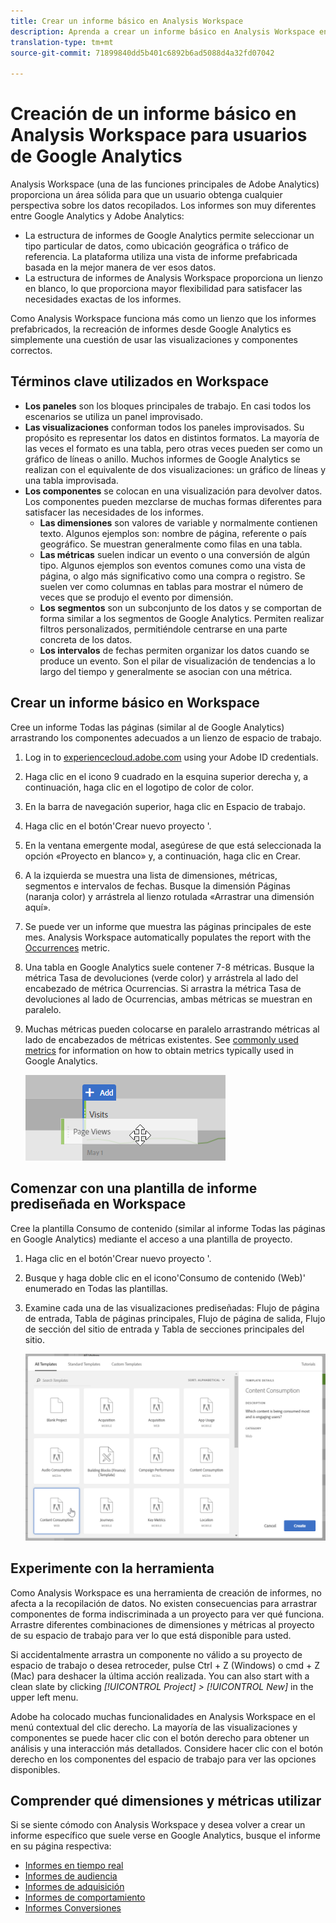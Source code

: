```yaml
---
title: Crear un informe básico en Analysis Workspace
description: Aprenda a crear un informe básico en Analysis Workspace en un formato orientado a usuarios familiarizados con herramientas de terceros como Google Analytics.
translation-type: tm+mt
source-git-commit: 71899840dd5b401c6892b6ad5088d4a32fd07042

---
```



# Creación de un informe básico en Analysis Workspace para usuarios de Google Analytics

Analysis Workspace (una de las funciones principales de Adobe Analytics) proporciona un área sólida para que un usuario obtenga cualquier perspectiva sobre los datos recopilados. Los informes son muy diferentes entre Google Analytics y Adobe Analytics:

* La estructura de informes de Google Analytics permite seleccionar un tipo particular de datos, como ubicación geográfica o tráfico de referencia. La plataforma utiliza una vista de informe prefabricada basada en la mejor manera de ver esos datos.
* La estructura de informes de Analysis Workspace proporciona un lienzo en blanco, lo que proporciona mayor flexibilidad para satisfacer las necesidades exactas de los informes.

Como Analysis Workspace funciona más como un lienzo que los informes prefabricados, la recreación de informes desde Google Analytics es simplemente una cuestión de usar las visualizaciones y componentes correctos.

## Términos clave utilizados en Workspace

* **Los paneles** son los bloques principales de trabajo. En casi todos los escenarios se utiliza un panel improvisado.
* **Las visualizaciones** conforman todos los paneles improvisados. Su propósito es representar los datos en distintos formatos. La mayoría de las veces el formato es una tabla, pero otras veces pueden ser como un gráfico de líneas o anillo. Muchos informes de Google Analytics se realizan con el equivalente de dos visualizaciones: un gráfico de líneas y una tabla improvisada.
* **Los componentes** se colocan en una visualización para devolver datos. Los componentes pueden mezclarse de muchas formas diferentes para satisfacer las necesidades de los informes.
   * **Las dimensiones** son valores de variable y normalmente contienen texto. Algunos ejemplos son: nombre de página, referente o país geográfico. Se muestran generalmente como filas en una tabla.
   * **Las métricas** suelen indicar un evento o una conversión de algún tipo. Algunos ejemplos son eventos comunes como una vista de página, o algo más significativo como una compra o registro. Se suelen ver como columnas en tablas para mostrar el número de veces que se produjo el evento por dimensión.
   * **Los segmentos** son un subconjunto de los datos y se comportan de forma similar a los segmentos de Google Analytics. Permiten realizar filtros personalizados, permitiéndole centrarse en una parte concreta de los datos.
   * **Los intervalos** de fechas permiten organizar los datos cuando se produce un evento. Son el pilar de visualización de tendencias a lo largo del tiempo y generalmente se asocian con una métrica.

## Crear un informe básico en Workspace

Cree un informe Todas las páginas (similar al de Google Analytics) arrastrando los componentes adecuados a un lienzo de espacio de trabajo.

1. Log in to [experiencecloud.adobe.com](https://experiencecloud.adobe.com) using your Adobe ID credentials.
2. Haga clic en el icono 9 cuadrado en la esquina superior derecha y, a continuación, haga clic en el logotipo de color de color.
3. En la barra de navegación superior, haga clic en Espacio de trabajo.
4. Haga clic en el botón&#39;Crear nuevo proyecto &#39;.
5. En la ventana emergente modal, asegúrese de que está seleccionada la opción «Proyecto en blanco» y, a continuación, haga clic en Crear.
6. A la izquierda se muestra una lista de dimensiones, métricas, segmentos e intervalos de fechas. Busque la dimensión Páginas (naranja color) y arrástrela al lienzo rotulada «Arrastrar una dimensión aquí».
7. Se puede ver un informe que muestra las páginas principales de este mes. Analysis Workspace automatically populates the report with the [Occurrences](../../../components/c-variables/c-metrics/metrics-occurrences.md) metric.
8. Una tabla en Google Analytics suele contener 7-8 métricas. Busque la métrica Tasa de devoluciones (verde color) y arrástrela al lado del encabezado de métrica Ocurrencias. Si arrastra la métrica Tasa de devoluciones al lado de Ocurrencias, ambas métricas se muestran en paralelo.
9. Muchas métricas pueden colocarse en paralelo arrastrando métricas al lado de encabezados de métricas existentes. See [commonly used metrics](common-metrics.md) for information on how to obtain metrics typically used in Google Analytics.

   ![Nueva métrica](../assets/new_metric.png)

## Comenzar con una plantilla de informe prediseñada en Workspace

Cree la plantilla Consumo de contenido (similar al informe Todas las páginas en Google Analytics) mediante el acceso a una plantilla de proyecto.

1. Haga clic en el botón&#39;Crear nuevo proyecto &#39;.
2. Busque y haga doble clic en el icono&#39;Consumo de contenido (Web)&#39; enumerado en Todas las plantillas.
3. Examine cada una de las visualizaciones prediseñadas: Flujo de página de entrada, Tabla de páginas principales, Flujo de página de salida, Flujo de sección del sitio de entrada y Tabla de secciones principales del sitio.

   ![Selección de plantilla](../assets/content_consumption_template.png)

## Experimente con la herramienta

Como Analysis Workspace es una herramienta de creación de informes, no afecta a la recopilación de datos. No existen consecuencias para arrastrar componentes de forma indiscriminada a un proyecto para ver qué funciona. Arrastre diferentes combinaciones de dimensiones y métricas al proyecto de su espacio de trabajo para ver lo que está disponible para usted.

Si accidentalmente arrastra un componente no válido a su proyecto de espacio de trabajo o desea retroceder, pulse Ctrl + Z (Windows) o cmd + Z (Mac) para deshacer la última acción realizada. You can also start with a clean slate by clicking *[!UICONTROL Project] &gt; [!UICONTROL New]* in the upper left menu.

Adobe ha colocado muchas funcionalidades en Analysis Workspace en el menú contextual del clic derecho. La mayoría de las visualizaciones y componentes se puede hacer clic con el botón derecho para obtener un análisis y una interacción más detallados. Considere hacer clic con el botón derecho en los componentes del espacio de trabajo para ver las opciones disponibles.

## Comprender qué dimensiones y métricas utilizar

Si se siente cómodo con Analysis Workspace y desea volver a crear un informe específico que suele verse en Google Analytics, busque el informe en su página respectiva:

* [Informes en tiempo real](realtime-reports.md)
* [Informes de audiencia](audience-reports.md)
* [Informes de adquisición](acquisition-reports.md)
* [Informes de comportamiento](behavior-reports.md)
* [Informes Conversiones](conversions-reports.md)
